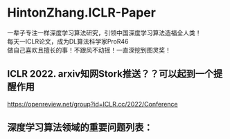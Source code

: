 
# HintonZhang.ICLR-Paper           
一辈子专注一样深度学习算法研究，引领中国深度学习算法造福全人类！                            
每天一ICLR论文，成为DL算法科学家ProR46         
做自己喜欢且擅长的事！不跟风不动摇！一直深挖到图灵奖！                
               



## ICLR 2022. arxiv知网Stork推送？？可以起到一个提醒作用       
https://openreview.net/group?id=ICLR.cc/2022/Conference              




## 深度学习算法领域的重要问题列表：           
               
              

